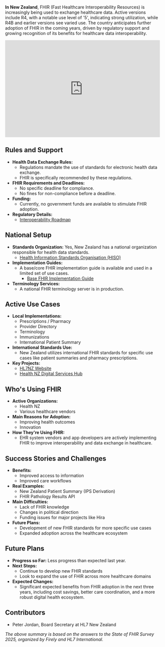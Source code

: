 **In New Zealand**, FHIR (Fast Healthcare Interoperability Resources) is increasingly being used to exchange healthcare data. Active versions include R4, with a notable use level of '5', indicating strong utilization, while R4B and earlier versions see varied use. The country anticipates further adoption of FHIR in the coming years, driven by regulatory support and growing recognition of its benefits for healthcare data interoperability.

<iframe width="100%" height="315" src="https://www.youtube.com/embed/videoseries?si=tvnosIj9BJeLtvnP&amp;list=PLAPVWVA2xKFi9LXSdF2Uv5dRLrqSSgzPW" title="YouTube video player" frameborder="0" allow="accelerometer; autoplay; clipboard-write; encrypted-media; gyroscope; picture-in-picture; web-share" referrerpolicy="strict-origin-when-cross-origin" allowfullscreen></iframe>

## Rules and Support

- **Health Data Exchange Rules:**
  - Regulations mandate the use of standards for electronic health data exchange.
  - FHIR is specifically recommended by these regulations.
- **FHIR Requirements and Deadlines:**
  - No specific deadline for compliance.
  - No fines for non-compliance before a deadline.
- **Funding:**
  - Currently, no government funds are available to stimulate FHIR adoption.
- **Regulatory Details:**
  - [Interoperability Roadmap](https://www.tewhatuora.govt.nz/assets/Our-health-system/Digital-health/Health-information-standards/HISO-10083-2020-Interoperability-Roadmap.pdf)

## National Setup

- **Standards Organization:** Yes, New Zealand has a national organization responsible for health data standards.
  - [Health Information Standards Organisation (HISO)](https://tewhatuora.govt.nz/health-services-and-programmes/digital-health/data-and-digital-standards/health-information-standards-organisation-hiso)
- **Implementation Guides:**
  - A base/core FHIR implementation guide is available and used in a limited set of use cases.
    - [Base FHIR Implementation Guide](https://fhir.org.nz/ig/base/index.html)
- **Terminology Services:**
  - A national FHIR terminology server is in production.

## Active Use Cases

- **Local Implementations:**
  - Prescriptions / Pharmacy
  - Provider Directory
  - Terminology
  - Immunizations
  - International Patient Summary
- **International Standards Use:**
  - New Zealand utilizes international FHIR standards for specific use cases like patient summaries and pharmacy prescriptions.
- **Key Projects:**
  - [HL7NZ Website](https://hl7.org.nz/kiwis-on-fhir/)
  - [Health NZ Digital Services Hub](https://www.tewhatuora.govt.nz/health-services-and-programmes/digital-health/digital-services-hub)

## Who's Using FHIR

- **Active Organizations:**
  - Health NZ
  - Various healthcare vendors
- **Main Reasons for Adoption:**
  - Improving health outcomes
  - Innovation
- **How They're Using FHIR:**
  - EHR system vendors and app developers are actively implementing FHIR to improve interoperability and data exchange in healthcare.

## Success Stories and Challenges

- **Benefits:**
  - Improved access to information
  - Improved care workflows
- **Real Examples:**
  - New Zealand Patient Summary (IPS Derivation)
  - FHIR Pathology Results API
- **Main Difficulties:**
  - Lack of FHIR knowledge
  - Changes in political direction
  - Funding issues for major projects like Hira
- **Future Plans:**
  - Development of new FHIR standards for more specific use cases
  - Expanded adoption across the healthcare ecosystem

## Future Plans

- **Progress so Far:** Less progress than expected last year.
- **Next Steps:**
  - Continue to develop new FHIR standards
  - Look to expand the use of FHIR across more healthcare domains
- **Expected Changes:**
  - Significant expected benefits from FHIR adoption in the next three years, including cost savings, better care coordination, and a more robust digital health ecosystem.

## Contributors

- Peter Jordan, Board Secretary at HL7 New Zealand

*The above summary is based on the answers to the State of FHIR Survey 2025, organized by Firely and HL7 International.*